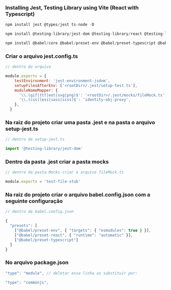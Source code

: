 ### Installing Jest, Testing Library using Vite (React with Typescript)


```jsx
npm install jest @types/jest ts-node -D
```

```jsx
npm install @testing-library/jest-dom @testing-library/react @testing-library/user-event -D
```

```jsx
npm install @babel/core @babel/preset-env @babel/preset-typescript @babel/preset-react babel-jest identity-obj-proxy jest-environment-jsdom -D
```

### Criar o arquivo jest.config.ts

```jsx
// dentro do arquivo

module.exports = {
    testEnvironment: 'jest-environment-jsdom',
    setupFilesAfterEnv: ['<rootDir>/.jest/setup-test.ts'],
    moduleNameMapper: {
      '\\.(gif|ttf|eot|svg|png)$': '<rootDir>/.jest/mocks/fileMock.ts',
      '\\.(css|less|sass|scss)$': 'identity-obj-proxy',
    },
  }
```

### Na raiz do projeto criar uma pasta .jest e na pasta o arquivo setup-jest.ts

```jsx
// dentro de setup-jest.ts

import '@testing-library/jest-dom'
```

### Dentro da pasta .jest criar a pasta mocks

```jsx
// dentro da pasta Mocks criar o arquivo fileMock.ts

module.exports = 'test-file-stub'
```

### Na raiz do projeto criar o arquivo babel.config.json com a seguinte configuração

```jsx
// dentro de babel.config.json

{
  "presets": [
    ["@babel/preset-env", { "targets": { "esmodules": true } }],
    ["@babel/preset-react", { "runtime": "automatic" }],
    ["@babel/preset-typescript"]
  ]
}
```

### No arquivo package.json

```jsx
"type": "module", // deletar essa linha ou substituir por:

"type": "commonjs",

```
